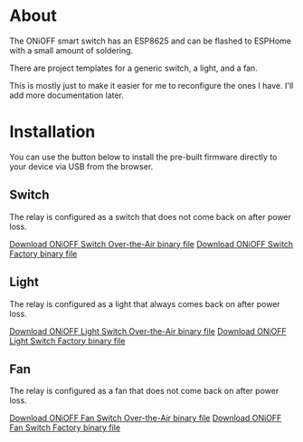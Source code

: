 # About

The ONiOFF smart switch has an ESP8625 and can be flashed to ESPHome with a small amount of soldering.

There are project templates for a generic switch, a light, and a fan.

This is mostly just to make it easier for me to reconfigure the ones I have. I'll add more documentation later.

# Installation

You can use the button below to install the pre-built firmware directly to your device via USB from the browser.

## Switch

The relay is configured as a switch that does not come back on after power loss.

[Download ONiOFF Switch Over-the-Air binary file](onioff-switch-esp8266/onioff-switch-esp8266.ota.bin)
[Download ONiOFF Switch Factory binary file](onioff-switch-esp8266/onioff-switch-esp8266.factory.bin)

<esp-web-install-button manifest="./onioff-switch-manifest.json"></esp-web-install-button>

## Light

The relay is configured as a light that always comes back on after power loss.

[Download ONiOFF Light Switch Over-the-Air binary file](onioff-switch-light-esp8266/onioff-switch-light-esp8266.ota.bin)
[Download ONiOFF Light Switch Factory binary file](onioff-switch-light-esp8266/onioff-switch-light-esp8266.factory.bin)

<esp-web-install-button manifest="./onioff-switch-light-manifest.json"></esp-web-install-button>

## Fan

The relay is configured as a fan that does not come back on after power loss.

[Download ONiOFF Fan Switch Over-the-Air binary file](onioff-switch-fan-esp8266/onioff-switch-fan-esp8266.ota.bin)
[Download ONiOFF Fan Switch Factory binary file](onioff-switch-fan-esp8266/onioff-switch-fan-esp8266.factory.bin)

<esp-web-install-button manifest="./onioff-switch-fan-manifest.json"></esp-web-install-button>

<script type="module" src="https://unpkg.com/esp-web-tools@9/dist/web/install-button.js?module"></script>
